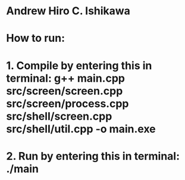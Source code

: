 # Andrew Hiro C. Ishikawa

# How to run:
# 1. Compile by entering this in terminal: g++ main.cpp src/screen/screen.cpp src/screen/process.cpp src/shell/screen.cpp src/shell/util.cpp -o main.exe
# 2. Run by entering this in terminal: ./main
